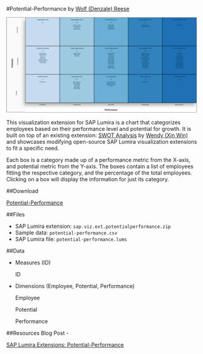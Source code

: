 #Potential-Performance
by [Wolf (Denzale) Reese](https://people.sap.com/denzalereese)

![Potential-Performance](potential-performance.PNG)

This visualization extension for SAP Lumira is a chart that categorizes employees based on their performance level and potential for growth. It is built on top of an existing extension: [SWOT Analysis](https://github.com/SAP/lumira-extension-viz/tree/master/SWOT_Analysis) by [Wendy (Xin Win)](http://scn.sap.com/people/wendy.xin.wen) and showcases modifying open-source SAP Lumira visualization extensions to fit a specific need. 

Each box is a category made up of a performance metric from the X-axis, and potential metric from the Y-axis. The boxes contain a list of employees fitting the respective category, and the percentage of the total employees. Clicking on a box will display the information for just its category. 

##Download

[Potential-Performance](https://github.com/denzalereese/lumira-extension-viz/raw/master/Potential_Performance/sap.viz.ext.potentialperformance.zip)

##Files 
<ul>
	<li>SAP Lumira extension: <code>sap.viz.ext.potentialperformance.zip</code></li>
	<li>Sample data: <code>potential-performance.csv</code></li>
	<li>SAP Lumira file: <code>potential-performance.lums</code></li>
</ul>

##Data
<ul>
	<li>Measures (ID)
		<p>ID</p>
	</li>
	<li> Dimensions (Employee, Potential, Performance)
		<p>Employee</p>
		<p>Potential</p>
		<p>Performance</p>
	</li>
</ul>

##Resources
Blog Post -

[SAP Lumira Extensions: Potential-Performance]()
